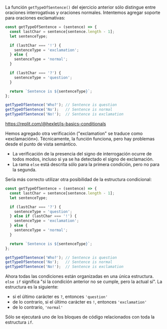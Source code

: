 
La función `getTypeOfSentence()` del ejercicio anterior sólo distingue entre oraciones interrogativas y oraciones normales. Intentemos agregar soporte para oraciones exclamativas:

```javascript
const getTypeOfSentence = (sentence) => {
  const lastChar = sentence[sentence.length - 1];
  let sentenceType;

  if (lastChar === '!') {
    sentenceType = 'exclamation';
  } else {
    sentenceType = 'normal';
  }

  if (lastChar === '?') {
    sentenceType = 'question';
  }

  return `Sentence is ${sentenceType}`;
};

getTypeOfSentence('Who?'); // Sentence is question
getTypeOfSentence('No');   // Sentence is normal
getTypeOfSentence('No!');  // Sentence is exclamation
```

https://replit.com/@hexlet/js-basics-conditionals

Hemos agregado otra verificación ("exclamation" se traduce como «exclamación»). Técnicamente, la función funciona, pero hay problemas desde el punto de vista semántico.

- La verificación de la presencia del signo de interrogación ocurre de todos modos, incluso si ya se ha detectado el signo de exclamación.
- La rama `else` está descrita sólo para la primera condición, pero no para la segunda.

Sería más correcto utilizar otra posibilidad de la estructura condicional:

```javascript
const getTypeOfSentence = (sentence) => {
  const lastChar = sentence[sentence.length - 1];
  let sentenceType;

  if (lastChar === '?') {
    sentenceType = 'question';
  } else if (lastChar === '!') {
    sentenceType = 'exclamation';
  } else {
    sentenceType = 'normal';
  }

  return `Sentence is ${sentenceType}`;
};

getTypeOfSentence('Who?'); // Sentence is question
getTypeOfSentence('No');   // Sentence is normal
getTypeOfSentence('No!');  // Sentence is exclamation
```

Ahora todas las condiciones están organizadas en una única estructura. `else if` significa "si la condición anterior no se cumple, pero la actual sí". La estructura es la siguiente:

- si el último carácter es `?`, entonces `'question'`
- de lo contrario, si el último carácter es `!`, entonces `'exclamation'`
- de lo contrario, `'normal'`

Sólo se ejecutará uno de los bloques de código relacionados con toda la estructura `if`.
